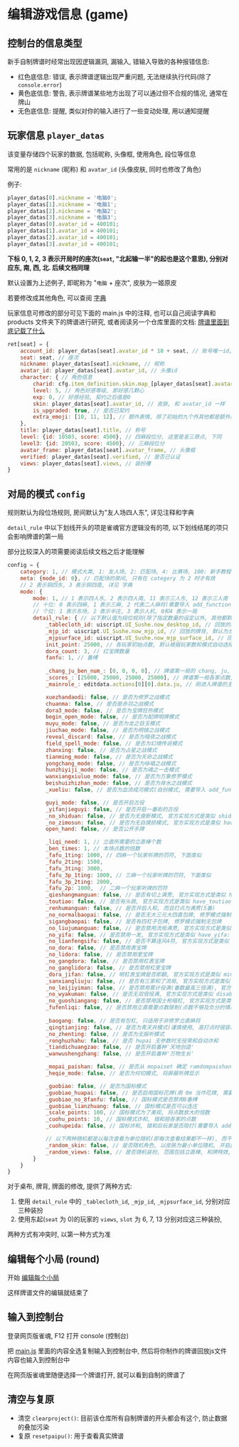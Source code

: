 # 编辑游戏信息 (game)

## 控制台的信息类型

新手自制牌谱时经常出现因逻辑漏洞, 漏输入, 错输入导致的各种报错信息:

- 红色底信息: 错误, 表示牌谱逻辑出现严重问题, 无法继续执行代码(除了 `console.error`)
- 黄色底信息: 警告, 表示牌谱某些地方出现了可以通过但不合规的情况, 通常在牌山
- 无色底信息: 提醒, 类似对你的输入进行了一些变动处理, 用以通知提醒

## 玩家信息 `player_datas`

该变量存储四个玩家的数据, 包括昵称, 头像框, 使用角色, 段位等信息

常用的是 `nickname` (昵称) 和 `avatar_id` (头像皮肤, 同时也修改了角色)

例子:

```js
player_datas[0].nickname = '电脑0';
player_datas[1].nickname = '电脑1';
player_datas[2].nickname = '电脑2';
player_datas[3].nickname = '电脑3';
player_datas[0].avatar_id = 400101;
player_datas[1].avatar_id = 400101;
player_datas[2].avatar_id = 400101;
player_datas[3].avatar_id = 400101;
```

**下标 0, 1, 2, 3 表示开局时的座次(`seat`, "北起输一半"的起也是这个意思), 分别对应东, 南, 西, 北. 后续文档同理**

默认设置为上述例子, 即昵称为 "`电脑` + 座次", 皮肤为一姬原皮

若要修改成其他角色, 可以查阅 [字典](0_字典.md)

玩家信息可修改的部分可见下面的 main.js 中的注释, 也可以自己阅读字典和 products 文件夹下的牌谱进行研究,
或者阅读另一个仓库里面的文档: [牌谱里面到底记载了什么](https://github.com/Fat-pig-Cui/misc-code/tree/main/doc/%E7%89%8C%E8%B0%B1%E9%87%8C%E9%9D%A2%E5%88%B0%E5%BA%95%E8%AE%B0%E8%BD%BD%E4%BA%86%E4%BB%80%E4%B9%88)

```js
ret[seat] = {
    account_id: player_datas[seat].avatar_id * 10 + seat, // 账号唯一id, 这里没什么用随便设的
    seat: seat, // 座次
    nickname: player_datas[seat].nickname, // 昵称
    avatar_id: player_datas[seat].avatar_id, // 头像id
    character: { // 角色信息
        charid: cfg.item_definition.skin.map_[player_datas[seat].avatar_id].character_id, // 角色id
        level: 5, // 角色好感等级, 即好感几颗心
        exp: 0, // 好感经验, 契约之后值是0
        skin: player_datas[seat].avatar_id, // 皮肤, 和 avatar_id 一样
        is_upgraded: true, // 是否已契约
        extra_emoji: [10, 11, 12], // 额外表情, 除了初始的九个外其他都是额外表情, 包括契约后的三个
    },
    title: player_datas[seat].title, // 称号
    level: {id: 10503, score: 4500}, // 四麻段位分, 这里是圣三原点, 下同
    level3: {id: 20503, score: 4500}, // 三麻段位分
    avatar_frame: player_datas[seat].avatar_frame, // 头像框
    verified: player_datas[seat].verified, // 是否已认证
    views: player_datas[seat].views, // 装扮槽
}
```

## 对局的模式 `config`

规则默认为段位场规则, 房间默认为"友人场四人东", 详见注释和字典

`detail_rule` 中以下划线开头的项是雀魂官方逻辑没有的项, 以下划线结尾的项只会影响牌谱的第一局

部分比较深入的项需要阅读后续文档之后才能理解

```js
config = {
    category: 1, // 模式大类, 1: 友人场, 2: 匹配场, 4: 比赛场, 100: 新手教程
    meta: {mode_id: 0}, // 匹配场的房间, 只有在 category 为 2 时才有效
    // 2 表示铜四东, 3 表示铜四南, 详见 字典
    mode: {
        mode: 1, // 1 表示四人东, 2 表示四人南, 11 表示三人东, 12 表示三人南
        // 十位: 0 表示四麻, 1 表示三麻, 2 代表二人麻将(需要导入 add_function.js)
        // 个位: 1 表示东场, 2 表示半庄, 3 表示人机, 0和4 表示一局
        detail_rule: { // 以下默认值为段位规则(除了指定数量的设定以外, 其他都默认 false)
            _tablecloth_id: uiscript.UI_Sushe.now_desktop_id, // 回放的桌布, 默认为当前使用的桌布 
            _mjp_id: uiscript.UI_Sushe.now_mjp_id, // 回放的牌背, 默认为当前使用的牌背
            _mjpsurface_id: uiscript.UI_Sushe.now_mjp_surface_id, // 回放的牌面, 默认为当前使用的牌面
            init_point: 25000, // 各玩家初始点数, 默认根据玩家数和模式自动选择, 比下面的 _scores_ 优先级低
            dora_count: 3, // 红宝牌数量
            fanfu: 1, // 番缚
            
            _chang_ju_ben_num_: [0, 0, 0, 0], // 牌谱第一局的 chang, ju, ben 和场供中的立直棒个数(最后一个参数可以省略)
            _scores_: [25000, 25000, 25000, 25000], // 牌谱第一局各家点数, 比上面的 init_point 优先级高
            _mainrole_: editdata.actions[0][0].data.ju, // 刚进入牌谱的主视角, 默认为第一局的亲家

            xuezhandaodi: false, // 是否为修罗之战模式
            chuanma: false, // 是否是赤羽之战模式
            dora3_mode: false, // 是否为宝牌狂热模式
            begin_open_mode: false, // 是否为配牌明牌模式
            muyu_mode: false, // 是否为龙之目玉模式
            jiuchao_mode: false, // 是否为明镜之战模式
            reveal_discard: false, // 是否为暗夜之战模式
            field_spell_mode: false, // 是否为幻境传说模式
            zhanxing: false, // 是否为占星之战模式
            tianming_mode: false, // 是否为天命之战模式
            yongchang_mode: false, // 是否为咏唱之战模式
            hunzhiyiji_mode: false, // 是否为魂之一击模式
            wanxiangxiuluo_mode: false, // 是否为万象修罗模式
            beishuizhizhan_mode: false, // 是否为背水之战模式
            _xueliu: false, // 是否为血流成河模式(自创模式, 需要导入 add_function.js)

            guyi_mode: false, // 是否开启古役
            _yifanjieguyi: false, // 是否开启一番街的古役
            _no_shiduan: false, // 是否为无食断模式, 官方实现方式是类似 shiduan: true,
            _no_zimosun: false, // 是否为无自摸损模式, 官方实现方式是类似 have_zimosun: true,
            open_hand: false, // 是否公开手牌

            _liqi_need: 1, // 立直所需要的立直棒个数
            _ben_times: 1, // 本场点数的倍数
            _fafu_1ting: 1000, // 四麻一个玩家听牌的罚符, 下面类似
            _fafu_2ting: 1500,
            _fafu_3ting: 3000,
            _fafu_3p_1ting: 1000, // 三麻一个玩家听牌的罚符, 下面类似
            _fafu_3p_2ting: 2000,
            _fafu_2p: 1000,  // 二麻一个玩家听牌的罚符
            _qieshangmanguan: false, // 是否有切上满贯, 官方实现方式是类似 have_qieshangmanguan: false,
            _toutiao: false, // 是否有头跳, 官方实现方式是类似 have_toutiao: false,
            _renhumanguan: false, // 是否开启人和, 而且打点为满贯(5番)
            _no_normalbaopai: false, // 是否无大三元大四喜包牌, 修罗模式强制无包牌
            _sigangbaopai: false, // 是否有四杠子包牌, 修罗模式强制无包牌
            _no_liujumanguan: false, // 是否禁用流局满贯, 官方实现方式是类似 have_liujumanguan: true,
            _no_yifa: false, // 是否禁用一发, 官方实现方式是类似 have_yifa: true,
            _no_lianfengsifu: false, // 是否不算连风4符, 官方实现方式是类似 disable_double_wind_four_fu: false,
            _no_dora: false, // 是否禁用表宝牌
            _no_lidora: false, // 是否禁用里宝牌
            _no_gangdora: false, // 是否禁用杠表宝牌
            _no_ganglidora: false, // 是否禁用杠里宝牌
            _dora_jifan: false, // 明杠表宝牌是否即翻, 官方实现方式是类似 ming_dora_immediately_open: false,
            _sanxiangliuju: false, // 是否有三家和了流局, 官方实现方式是类似 have_sanjiahele: false,
            _no_leijiyiman: false, // 是否禁用累计役满(番数最高三倍满), 官方实现方式是类似 disable_leijiyiman: false,
            _no_wyakuman: false, // 是否无双倍役满, 官方实现方式是类似 disable_double_yakuman: false,
            _no_guoshiangang: false, // 是否禁用国士枪暗杠, 官方实现方式是类似 disable_angang_guoshi: false,
            _fufenliqi: false, // 是否禁用立直需要点数限制(点数不够及负分的情况是否能立直)
            
            _baogang: false, // 是否有包杠, 只适用于非修罗立直麻将
            _qingtianjing: false, // 是否为青天井模式(谨慎使用, 高打点时很容易崩溃)
            _no_zhenting: false, // 是否为无振听模式
            _ronghuzhahu: false, // 是否 hupai 无参数时无役荣和自动诈和
            _tiandichuangzao: false, // 是否开启番种'天地创造'
            _wanwushengzhang: false, // 是否开启番种'万物生长'

            _mopai_paishan: false, // 是否从 mopaiset 确定 ramdompaishan 的 pshead (只能是无人鸣牌的情况下)
            _heqie_mode: false, // 是否为何切模式, 将屏蔽听牌显示

            _guobiao: false, // 是否为国标模式
            _guobiao_huapai: false, // 是否启用国标花牌(用 0m 当作花牌, 需要导入 add_function.js)
            _guobiao_no_8fanfu: false, // 国标模式是否禁用8番缚
            _guobiao_lianzhuang: false, // 国标模式是否可以连庄
            _scale_points: 100, // 国标模式为了美观, 将点数放大的倍数
            _cuohu_points: 10, // 国标模式诈和, 错和赔各家的点数
            _cuohupeida: false, // 国标诈和, 错和后玩家是否陪打(需要导入 add_function.js)

            // 以下两种随机都是以每次查看为单位随机(即每次查看结果都不一样), 而不是以牌谱对局为单位随机
            _random_skin: false, // 是否随机角色, 以皮肤为最小单位随机, 开启此选项后设置的角色皮肤均无效
            _random_views: false, // 是否随机装扮, 范围包括立直棒, 和牌特效, 立直特效, 头像框, 桌布, 称号, 开启此选项后设置的对应装扮均无效
        }
    }
}
```

对于桌布, 牌背, 牌面的修改, 提供了两种方式:

1. 使用 `detail_rule` 中的 `_tablecloth_id`, `_mjp_id`, `_mjpsurface_id`, 分别对应三种装扮
2. 使用东起(`seat` 为 0)的玩家的 `views`, `slot` 为 6, 7, 13 分别对应这三种装扮,

两种方式有冲突时, 以第一种方式为准

## 编辑每个小局 (round)

开始 [编辑每个小局](2_编辑每个小局.md)

这样牌谱文件的编辑就结束了

## 输入到控制台

登录网页版雀魂, F12 打开 console (控制台)

把 [main.js](../main.js) 里面的内容全选复制输入到控制台中, 然后将你制作的牌谱回放js文件内容也输入到控制台中

在网页版雀魂里随便选择一个牌谱打开, 就可以看到自制的牌谱了

## 清空与复原

- 清空 `clearproject()`: 目前该仓库所有自制牌谱的开头都会有这个, 防止数据的叠加污染
- 复原 `resetpaipu()`: 用于查看真实牌谱
